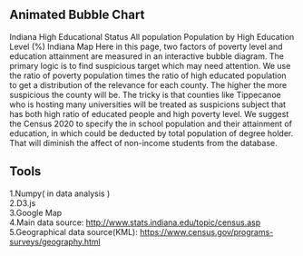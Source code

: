 ## Animated Bubble Chart
Indiana High Educational Status 
All population Population by High Education Level (%)
Indiana Map
Here in this page, two factors of poverty level and education attainment are measured in an interactive bubble diagram. The primary logic is to find suspicious target which may need attention. We use the ratio of poverty population times the ratio of high educated population to get a distribution of the relevance for each county. The higher the more suspicious the county will be.
The tricky is that counties like Tippecanoe who is hosting many universities will be treated as suspicions subject that has both high ratio of educated people and high poverty level. We suggest the Census 2020 to specify the in school population and their attainment of education, in which could be deducted by total population of degree holder. That will diminish the affect of non-income students from the database.

## Tools
1.Numpy( in data analysis ) <br>
2.D3.js <br>
3.Google Map <br>
4.Main data source: http://www.stats.indiana.edu/topic/census.asp <br>
5.Geographical data source(KML): https://www.census.gov/programs-surveys/geography.html <br>

